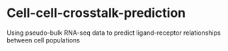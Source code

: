 # Cell-cell-crosstalk-prediction
Using pseudo-bulk RNA-seq data to predict ligand-receptor relationships between cell populations
